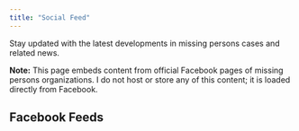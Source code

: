 ```yaml
---
title: "Social Feed"
---
```


Stay updated with the latest developments in missing persons cases and related news.

**Note:** This page embeds content from official Facebook pages of missing persons organizations. I do not host or store any of this content; it is loaded directly from Facebook.

## Facebook Feeds

<div id="fb-root"></div>
<script async defer crossorigin="anonymous" src="https://connect.facebook.net/en_US/sdk.js#xfbml=1&version=v18.0"></script>
<div style="display: grid; grid-template-columns: repeat(3, 1fr); gap: 30px;">
<div class="fb-page" data-href="https://www.facebook.com/missingpeople.uk" data-tabs="timeline" data-width="370" data-height="400" data-small-header="false" data-hide-cover="false" data-show-facepile="true"></div>
<div class="fb-page" data-href="https://www.facebook.com/bamfiorg/" data-tabs="timeline" data-width="370" data-height="400" data-small-header="false" data-hide-cover="false" data-show-facepile="true"></div>
<div class="fb-page" data-href="https://www.facebook.com/CharleyProject/" data-tabs="timeline" data-width="370" data-height="400" data-small-header="false" data-hide-cover="false" data-show-facepile="true"></div>
<div class="fb-page" data-href="https://www.facebook.com/ncmec" data-tabs="timeline" data-width="370" data-height="400" data-small-header="false" data-hide-cover="false" data-show-facepile="true"></div>
<div class="fb-page" data-href="https://www.facebook.com/MissingPeopleCanada" data-tabs="timeline" data-width="370" data-height="400" data-small-header="false" data-hide-cover="false" data-show-facepile="true"></div>
<div class="fb-page" data-href="https://www.facebook.com/AFPNMPCC" data-tabs="timeline" data-width="370" data-height="400" data-small-header="false" data-hide-cover="false" data-show-facepile="true"></div>
<div class="fb-page" data-href="https://www.facebook.com/Asociacionsosdesaparecidos" data-tabs="timeline" data-width="370" data-height="400" data-small-header="false" data-hide-cover="false" data-show-facepile="true"></div>
<div class="fb-page" data-href="https://www.facebook.com/FundacjaItaka" data-tabs="timeline" data-width="370" data-height="400" data-small-header="false" data-hide-cover="false" data-show-facepile="true"></div>
<div class="fb-page" data-href="https://www.facebook.com/MissingPeopleInAmerica/" data-tabs="timeline" data-width="370" data-height="400" data-small-header="false" data-hide-cover="false" data-show-facepile="true"></div>
<div class="fb-page" data-href="https://www.facebook.com/VermistepersonenNederland/" data-tabs="timeline" data-width="370" data-height="400" data-small-header="false" data-hide-cover="false" data-show-facepile="true"></div>
</div>
<div style="height: 50px;"></div>